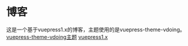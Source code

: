 # 博客
这是一个基于vuepress1.x的博客，主题使用的是vuepress-theme-vdoing。<br/>
[vuepress-theme-vdoing主题](https://github.com/xugaoyi/vuepress-theme-vdoing/)
[vuepress1.x](https://v1.vuepress.vuejs.org/zh/)
